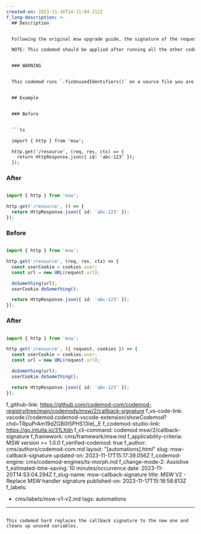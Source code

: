 ```yaml
---
created-on: 2023-11-16T14:11:04.212Z
f_long-description: >-
  ## Description


  Following the original msw upgrade guide, the signature of the request handler have changed. This codemod hard replaces the callback signature to the new one and cleans up unused variables.

  NOTE: This codemod should be applied after running all the other codemods present in the `upgrade-recipe` that are related to `req`, `res`, `ctx` objects. On its own, this codemod makes no sense to be run, and will most likely not do what you want.


  ### WARNING


  This codemod runs `.fixUnusedIdentifiers()` on a source file you are running it on. This would remove any   unused declarations in the file. This is due to atomicity of this mod, which blindly inserts the callback   structure into each msw handler callback and then cleans up the variables that are not used.


  ## Example


  ### Before


  ```ts

  import { http } from 'msw';

  http.get('/resource', (req, res, ctx) => {
    return HttpResponse.json({ id: 'abc-123' });
  });

  ```


  ### After


  ```ts

  import { http } from 'msw';

  http.get('/resource', () => {
    return HttpResponse.json({ id: 'abc-123' });
  });

  ```


  ### Before


  ```ts

  import { http } from 'msw';

  http.get('/resource', (req, res, ctx) => {
    const userCookie = cookies.user;
    const url = new URL(request.url);

    doSomething(url);
    userCookie.doSomething();

    return HttpResponse.json({ id: 'abc-123' });
  });

  ```


  ### After


  ```ts

  import { http } from 'msw';

  http.get('/resource', ({ request, cookies }) => {
    const userCookie = cookies.user;
    const url = new URL(request.url);

    doSomething(url);
    userCookie.doSomething();

    return HttpResponse.json({ id: 'abc-123' });
  });

  ```
f_github-link: https://github.com/codemod-com/codemod-registry/tree/main/codemods/msw/2/callback-signature
f_vs-code-link: vscode://codemod.codemod-vscode-extension/showCodemod?chd=TRpuPrAm19dZGB0t5PHS13IeL_E
f_codemod-studio-link: https://go.intuita.io/31LXdn
f_cli-command: codemod msw/2/callback-signature
f_framework: cms/framework/msw.md
f_applicability-criteria: MSW version >= 1.0.0
f_verified-codemod: true
f_author: cms/authors/codemod-com.md
layout: "[automations].html"
slug: msw-callback-signature
updated-on: 2023-11-17T15:17:39.056Z
f_codemod-engine: cms/codemod-engines/ts-morph.md
f_change-mode-2: Assistive
f_estimated-time-saving: 10 minutes/occurrence
date: 2023-11-20T14:53:04.294Z
f_slug-name: msw-callback-signature
title: MSW V2 - Replace MSW handler signature
published-on: 2023-11-17T15:18:58.613Z
f_labels:
  - cms/labels/msw-v1-v2.md
tags: automations
---
```

This codemod hard replaces the callback signature to the new one and cleans up unused variables.